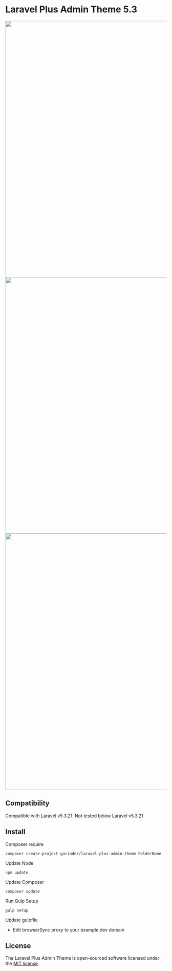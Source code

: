 # Laravel Plus Admin Theme 5.3

<p align="center">
	<img width="800"src="https://s15.postimg.org/rbmitw78b/Dashboard_Responsive.png">
	<br>
	<img width="800"src="https://s12.postimg.org/3qnp2yt0d/image.png">
	<br>
	<img width="800"src="https://s18.postimg.org/73267bxix/image.png">
</p>

## Compatibility
Compatible with Laravel v5.3.21. Not tested below Laravel v5.3.21

## Install
Composer require

	composer create-project gurinder/laravel-plus-admin-theme FolderName
  	
Update Node

	npm update
	  	
Update Composer

	composer update
	
Run Gulp Setup

	gulp setup

Update gulpfile
- Edit browserSync proxy to your example.dev domain

	  	    
## License

The Laravel Plus Admin Theme is open-sourced software licensed under the [MIT license](http://opensource.org/licenses/MIT).

